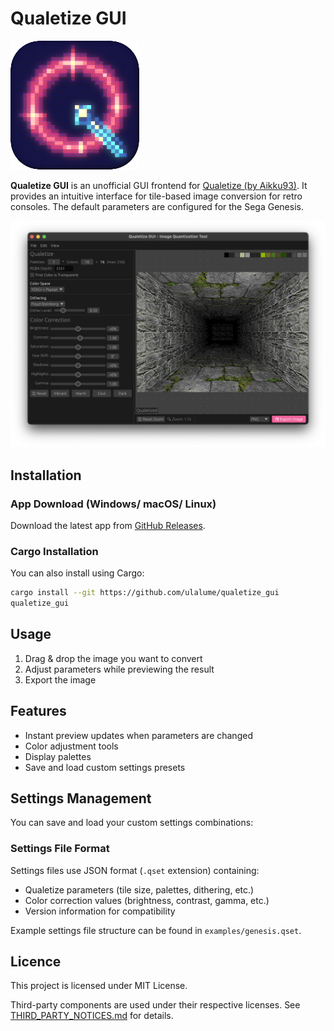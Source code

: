# Qualetize GUI

![Icon](https://raw.githubusercontent.com/ulalume/qualetize_gui/main/docs/icon.png)

**Qualetize GUI** is an unofficial GUI frontend for [Qualetize (by Aikku93)](https://github.com/Aikku93/qualetize/).
It provides an intuitive interface for tile-based image conversion for retro consoles.
The default parameters are configured for the Sega Genesis.

![Screenshot](https://raw.githubusercontent.com/ulalume/qualetize_gui/main/docs/screenshot.png)

## Installation

### App Download (Windows/ macOS/ Linux)

Download the latest app from [GitHub Releases](https://github.com/ulalume/qualetize_gui/releases/latest).

### Cargo Installation

You can also install using Cargo:

```sh
cargo install --git https://github.com/ulalume/qualetize_gui
qualetize_gui
```

## Usage

1. Drag & drop the image you want to convert
2. Adjust parameters while previewing the result
3. Export the image

## Features

- Instant preview updates when parameters are changed
- Color adjustment tools
- Display palettes
- Save and load custom settings presets

## Settings Management

You can save and load your custom settings combinations:

### Settings File Format

Settings files use JSON format (`.qset` extension) containing:

- Qualetize parameters (tile size, palettes, dithering, etc.)
- Color correction values (brightness, contrast, gamma, etc.)
- Version information for compatibility

Example settings file structure can be found in `examples/genesis.qset`.

## Licence

This project is licensed under MIT License.

Third-party components are used under their respective licenses. See [THIRD_PARTY_NOTICES.md](THIRD_PARTY_NOTICES.md) for details.

